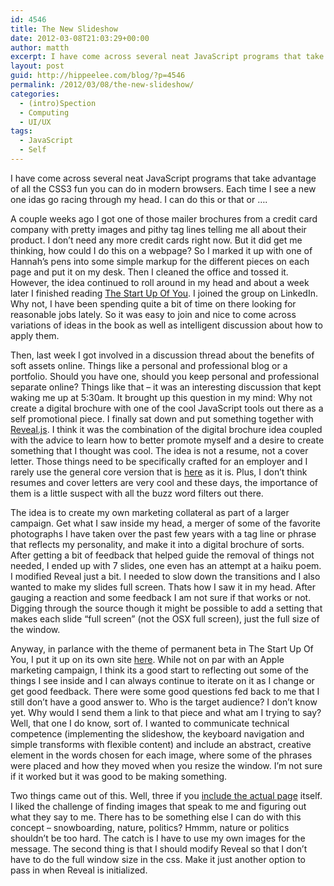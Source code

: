 ```yaml
---
id: 4546
title: The New Slideshow
date: 2012-03-08T21:03:29+00:00
author: matth
excerpt: I have come across several neat JavaScript programs that take advantage of all the CSS3 fun you can do in modern browsers. Each time I see a new one idas go racing through my head. I can do this or that or ....
layout: post
guid: http://hippeelee.com/blog/?p=4546
permalink: /2012/03/08/the-new-slideshow/
categories:
  - (intro)Spection
  - Computing
  - UI/UX
tags:
  - JavaScript
  - Self
---
```

I have come across several neat JavaScript programs that take advantage of all the CSS3 fun you can do in modern browsers. Each time I see a new one idas go racing through my head. I can do this or that or &#8230;.

A couple weeks ago I got one of those mailer brochures from a credit card company with pretty images and pithy tag lines telling me all about their product. I don&#8217;t need any more credit cards right now. But it did get me thinking, how could I do this on a webpage? So I marked it up with one of Hannah&#8217;s pens into some simple markup for the different pieces on each page and put it on my desk. Then I cleaned the office and tossed it. However, the idea continued to roll around in my head and about a week later I finished reading [The Start Up Of You](http://www.thestartupofyou.com/). I joined the group on LinkedIn. Why not, I have been spending quite a bit of time on there looking for reasonable jobs lately. So it was easy to join and nice to come across variations of ideas in the book as well as intelligent discussion about how to<!--more--> apply them.

Then, last week I got involved in a discussion thread about the benefits of soft assets online. Things like a personal and professional blog or a portfolio. Should you have one, should you keep personal and professional separate online? Things like that &#8211; it was an interesting discussion that kept waking me up at 5:30am. It brought up this question in my mind: Why not create a digital brochure with one of the cool JavaScript tools out there as a self promotional piece. I finally sat down and put something together with [Reveal.js](https://github.com/hakimel/reveal.js). I think it was the combination of the digital brochure idea coupled with the advice to learn how to better promote myself and a desire to create something that I thought was cool. The idea is not a resume, not a cover letter. Those things need to be specifically crafted for an employer and I rarely use the general core version that is <a href="http://hire.hippeelee.com" target="_blank">here</a> as it is. Plus, I don&#8217;t think resumes and cover letters are very cool and these days, the importance of them is a little suspect with all the buzz word filters out there.

The idea is to create my own marketing collateral as part of a larger campaign. Get what I saw inside my head, a merger of some of the favorite photographs I have taken over the past few years with a tag line or phrase that reflects my personality, and make it into a digital brochure of sorts. After getting a bit of feedback that helped guide the removal of things not needed, I ended up with 7 slides, one even has an attempt at a haiku poem. I modified Reveal just a bit. I needed to slow down the transitions and I also wanted to make my slides full screen. Thats how I saw it in my head. After gauging a reaction and some feedback I am not sure if that works or not. Digging through the source though it might be possible to add a setting that makes each slide &#8220;full screen&#8221; (not the OSX full screen), just the full size of the window.

Anyway, in parlance with the theme of permanent beta in The Start Up Of You, I put it up on its own site <a href="http://matt.hippeelee.com" target="_blank">here</a>. While not on par with an Apple marketing campaign, I think its a good start to reflecting out some of the things I see inside and I can always continue to iterate on it as I change or get good feedback. There were some good questions fed back to me that I still don&#8217;t have a good answer to. Who is the target audience? I don&#8217;t know yet. Why would I send them a link to that piece and what am I trying to say? Well, that one I do know, sort of. I wanted to communicate technical competence (implementing the slideshow, the keyboard navigation and simple transforms with flexible content) and include an abstract, creative element in the words chosen for each image, where some of the phrases were placed and how they moved when you resize the window. I&#8217;m not sure if it worked but it was good to be making something.

Two things came out of this. Well, three if you [include the actual page](http://matt.hippeelee.com) itself. I liked the challenge of finding images that speak to me and figuring out what they say to me. There has to be something else I can do with this concept &#8211; snowboarding, nature, politics? Hmmm, nature or politics shouldn&#8217;t be too hard. The catch is I have to use my own images for the message. The second thing is that I should modify Reveal so that I don&#8217;t have to do the full window size in the css. Make it just another option to pass in when Reveal is initialized.